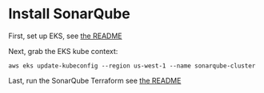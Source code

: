 # Install SonarQube

First, set up EKS, see [the README](./terraform/create-eks/README.md)

Next, grab the EKS kube context:

`aws eks update-kubeconfig --region us-west-1 --name sonarqube-cluster`

Last, run the SonarQube Terraform see [the README](./terraform/deploy-sonarqube/README.md)
